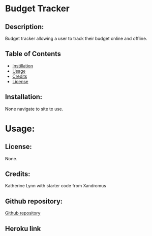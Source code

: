 # Budget Tracker

## Description: 
Budget tracker allowing a user to track their budget online and offline.


## Table of Contents
* [Instillation](#installation)
* [Usage](#usage)
* [Credits](#credits)
* [License](#license)


## Installation:

None navigate to site to use.

# Usage: 



<!-- ![First image of site](placeholder)  -->

## License: 

None. 

## Credits: 

Katherine Lynn with starter code from Xandromus

## Github repository: 

[Github repository](https://github.com/klynn726/budgetTracker)

## Heroku link

